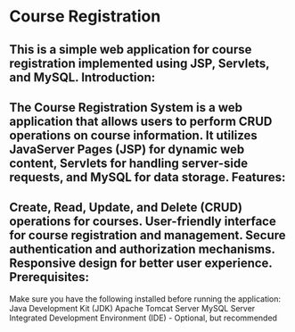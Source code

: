 # Course Registration 
This is a simple web application for course registration implemented using JSP, Servlets, and MySQL.
Introduction:
-------------
The Course Registration System is a web application that allows users to perform CRUD operations on course information. It utilizes JavaServer Pages (JSP) for dynamic web content, Servlets for handling server-side requests, and MySQL for data storage.
Features:
-----------
Create, Read, Update, and Delete (CRUD) operations for courses.
User-friendly interface for course registration and management.
Secure authentication and authorization mechanisms.
Responsive design for better user experience.
Prerequisites:
--------------
Make sure you have the following installed before running the application:
Java Development Kit (JDK)
Apache Tomcat Server
MySQL Server
Integrated Development Environment (IDE) - Optional, but recommended
